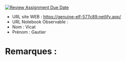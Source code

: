 [![Review Assignment Due Date](https://classroom.github.com/assets/deadline-readme-button-22041afd0340ce965d47ae6ef1cefeee28c7c493a6346c4f15d667ab976d596c.svg)](https://classroom.github.com/a/h1JIia0L)
- URL site WEB : https://genuine-elf-577c89.netlify.app/
- URL Notebook Observable :
- Nom : Vicat
- Prénom : Gautier

# Remarques :
